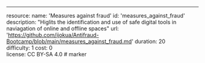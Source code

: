 ---
resource:
    name: 'Measures against fraud'
    id: 'measures_against_fraud'
    description: "Higlits the identification and use of safe digital tools in naviagation of online and offline spaces"
    url: 'https://github.com/ijokua/Antifraud-Bootcamp/blob/main/measures_against_fraud.md'
    duration: 20  
    difficulty: 1 
    cost: 0     
    license: CC BY-SA 4.0
    # marker
